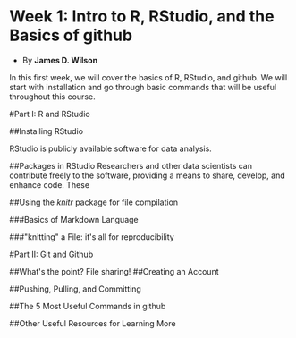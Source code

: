 # Week 1: Intro to R, RStudio, and the Basics of github
- By **James D. Wilson**

In this first week, we will cover the basics of R, RStudio, and github. We will start with installation and go through basic commands that will be useful throughout this course.


#Part I: R and RStudio

##Installing RStudio

RStudio is publicly available software for data analysis. 


##Packages in RStudio
Researchers and other data scientists can contribute freely to the software, providing a means to share, develop, and enhance code. These 

##Using the *knitr* package for file compilation

###Basics of Markdown Language

###"knitting" a File: it's all for reproducibility


#Part II: Git and Github

##What's the point?
File sharing!
##Creating an Account

##Pushing, Pulling, and Committing

##The 5 Most Useful Commands in github

##Other Useful Resources for Learning More
